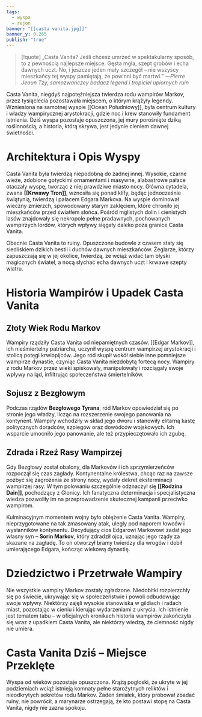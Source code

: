 ```yaml
---
tags:
  - wyspa
  - rejon
banner: "[[casta vanita.jpg]]"
banner_y: 0.265
publish: "true"
---
```

>[!quote] „Casta Vanita? Jeśli chcesz umrzeć w spektakularny sposób, to z pewnością najlepsze miejsce. Gęsta mgła, szept grobów i echa dawnych uczt. No, i jeszcze jeden mały szczegół – nie wszyscy mieszkańcy tej wyspy pamiętają, że powinni być martwi.”
>*—Pierre Jeoun Tzy, samozwańczey badacz legend i tropiciel upiornych ruin*

Casta Vanita, niegdyś najpotężniejsza twierdza rodu wampirów Markov, przez tysiąclecia pozostawała miejscem, o którym krążyły legendy. Wzniesiona na samotnej wyspie [[Ocean Południowy]], była centrum kultury i władzy wampirycznej arystokracji, gdzie noc i krew stanowiły fundament istnienia. Dziś wyspa pozostaje opuszczona, jej mury porośnięte dziką roślinnością, a historia, którą skrywa, jest jedynie cieniem dawnej świetności.
# **Architektura i Opis Wyspy**

Casta Vanita była twierdzą niepodobną do żadnej innej. Wysokie, czarne wieże, zdobione gotyckimi ornamentami i masywne, alabastrowe pałace otaczały wyspę, tworząc z niej prawdziwe miasto nocy. Główna cytadela, zwana **[[Krwawy Tron]]**, wznosiła się ponad klify, będąc jednocześnie świątynią, twierdzą i pałacem Edgara Markova. Na wyspie dominował wieczny zmierzch, spowodowany starym zaklęciem, które chroniło jej mieszkańców przed światłem słońca. Pośród mglistych dolin i cienistych lasów znajdowały się nekropole pełne pradawnych, pochowanych wampirzych lordów, których wpływy sięgały daleko poza granice Casta Vanita.

Obecnie Casta Vanita to ruiny. Opuszczone budowle z czasem stały się siedliskiem dzikich bestii i duchów dawnych mieszkańców. Żeglarze, którzy zapuszczają się w jej okolice, twierdzą, że wciąż widać tam błyski magicznych świateł, a nocą słychać echa dawnych uczt i krwawe szepty wiatru.
# **Historia Wampirów i Upadek Casta Vanita**
## **Złoty Wiek Rodu Markov**
Wampiry rządziły Casta Vanita od niepamiętnych czasów. [[Edgar Markov]], ich nieśmiertelny patriarcha, uczynił wyspę centrum wampirzej arystokracji i stolicą potęgi krwiopijców. Jego ród skupił wokół siebie inne pomniejsze wampirze dynastie, czyniąc Casta Vanita niezdobytą fortecą nocy. Wampiry z rodu Markov przez wieki spiskowały, manipulowały i rozciągały swoje wpływy na ląd, infiltrując społeczeństwa śmiertelników.
## **Sojusz z Bezgłowym**
Podczas rządów **Bezgłowego Tyrana**, ród Markov opowiedział się po stronie jego władzy, licząc na rozszerzenie swojego panowania na kontynent. Wampiry wchodziły w skład jego dworu i stanowiły elitarną kastę politycznych doradców, szpiegów oraz dowódców wojskowych. Ich wsparcie umocniło jego panowanie, ale też przypieczętowało ich zgubę.
## **Zdrada i Rzeź Rasy Wampirzej**
Gdy Bezgłowy został obalony, dla Markovów i ich sprzymierzeńców rozpoczął się czas zagłady. Kontynentalne królestwa, chcąc raz na zawsze pozbyć się zagrożenia ze strony nocy, wydały dekret eksterminacji wampirzej rasy. W tym polowaniu szczególnie odznaczył się **[[Rodzina Dain]]**, pochodzący z Glonicy. Ich fanatyczna determinacja i specjalistyczna wiedza pozwoliły im na przeprowadzenie skutecznej kampanii przeciwko wampirom.

Kulminacyjnym momentem wojny było oblężenie Casta Vanita. Wampiry, nieprzygotowane na tak zmasowany atak, uległy pod naporem łowców i wysłanników kontynentu. Decydujący cios Edgarowi Markovowi zadał jego własny syn – **Sorin Markov**, który zdradził ojca, uznając jego rządy za skazane na zagładę. To on otworzył bramy twierdzy dla wrogów i dobił umierającego Edgara, kończąc wiekową dynastię.
# **Dziedzictwo i Przetrwałe Wampiry**
Nie wszystkie wampiry Markov zostały zgładzone. Niedobitki rozpierzchły się po świecie, ukrywając się w społeczeństwie i powoli odbudowując swoje wpływy. Niektórzy zajęli wysokie stanowiska w gildiach i radach miast, pozostając w cieniu i kierując wydarzeniami z ukrycia. Ich istnienie jest tematem tabu – w oficjalnych kronikach historia wampirów zakończyła się wraz z upadkiem Casta Vanita, ale niektórzy wiedzą, że ciemność nigdy nie umiera.
# **Casta Vanita Dziś – Miejsce Przeklęte**
Wyspa od wieków pozostaje opuszczona. Krążą pogłoski, że ukryte w jej podziemiach wciąż istnieją komnaty pełne starożytnych reliktów i nieodkrytych sekretów rodu Markov. Żaden śmiałek, który próbował zbadać ruiny, nie powrócił, a marynarze ostrzegają, że kto postawi stopę na Casta Vanita, nigdy nie zazna spokoju.

